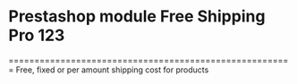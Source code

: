 # Prestashop module Free Shipping Pro 123
=======================================================
Free, fixed or per amount shipping cost for products
